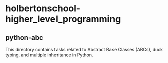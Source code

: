 # holbertonschool-higher_level_programming

## python-abc

This directory contains tasks related to Abstract Base Classes (ABCs), duck typing, and multiple inheritance in Python.

